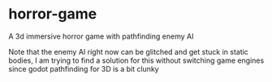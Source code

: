 # horror-game
A 3d immersive horror game with pathfinding enemy AI 

Note that the enemy AI right now can be glitched and get stuck in static bodies, I am trying to find a solution for this without switching game engines since godot pathfinding for 3D is a bit clunky
